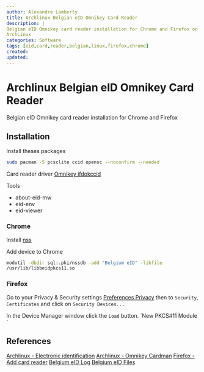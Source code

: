 ```yaml
---
author: Alexandre Lamberty
title: Archlinux Belgian eID Omnikey Card Reader 
description: | 
Belgian eID Omnikey card reader installation for Chrome and Firefox on
ArchLinux 
categories: Software
tags: [eid,card,reader,belgian,linux,firefox,chrome]
created:
updated:
---
```


# Archlinux Belgian eID Omnikey Card Reader

Belgian eID Omnikey card reader installation for Chrome and Firefox

## Installation

Install theses packages

```bash
sudo pacman -S pcsclite ccid opensc --noconfirm --needed
```

Card reader driver [Omnikey ifdokccid](https://aur.archlinux.org/packages/omnikey_ifdokccid)

Tools

- about-eid-mw
- eid-env
- eid-viewer

### Chrome

Install [nss](https://wiki.archlinux.org/title/Network_Security_Services)

Add device to Chrome

```bash
modutil -dbdir sql:.pki/nssdb -add "Belgium eID" -libfile
/usr/lib/libbeidpkcs11.so
```

### Firefox

Go to your Privacy & Security settings
[Preferences Privacy](about:preferences#privacy) then to `Security`,
`Certificates` and click on `Security Devices...`

In the Device Manager window click the `Load` button. ´New PKCS#11 Module´

## References

[Archlinux - Electronic identification](https://wiki.archlinux.org/title/Electronic_identification)
[Archlinux - Omnikey Cardman](https://wiki.archlinux.org/title/Omnikey_Cardman_5321)
[Firefox - Add card reader](https://eid.belgium.be/fr/faq/firefox-comment-installer-et-activer-le-module-complementaire-eid#7311)
[Belgium eID Log](https://eid.belgium.be/en/log-eid#7504)
[Belgium eID Files](https://files.eid.belgium.be/)
